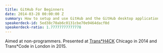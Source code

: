 ```yaml
---
title: GitHub For Beginners
date: 2014-03-28 00:00:00 Z
summary: How to setup and use GitHub and the GitHub desktop applications.
speakerdeck-id: 5ed38c70ab6c0131cbe70e9464dacf0d
speakerdeck-ratio: 1.77777777777778
---
```


Aimed at non-programmers. Presented at [Trans*H4CK](http://www.transhack.org) Chicago in 2014 and Trans*Code in London in 2015.
